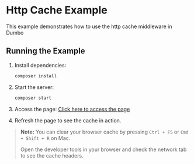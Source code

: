# Http Cache Example

This example demonstrates how to use the http cache middleware in Dumbo 

## Running the Example

1. Install dependencies:

   ```bash
   composer install
   ```

2. Start the server:

   ```bash
   composer start
   ```

3. Access the page:
[Click here to access the page](http://localhost:8000/greet/dumbo)

4. Refresh the page to see the cache in action.

> **Note:** You can clear your browser cache by pressing `Ctrl + F5` or `Cmd + Shift + R` on Mac.
>
> Open the developer tools in your browser and check the network tab to see the cache headers.


